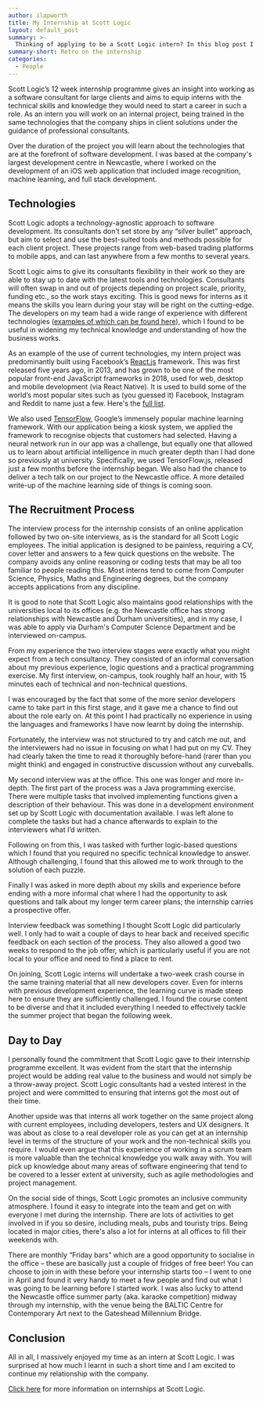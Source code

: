 ```yaml
---
author: ilapworth
title: My Internship at Scott Logic
layout: default_post
summary: >-
  Thinking of applying to be a Scott Logic intern? In this blog post I give a retrospective on the role, from the initial application, through to the prospective job offer.
summary-short: Retro on the internship
categories:
  - People
---
```


Scott Logic’s 12 week internship programme gives an insight into working as a software consultant for large clients and aims to equip interns with the technical skills and knowledge they would need to start a career in such a role. As an intern you will work on an internal project, being trained in the same technologies that the company ships in client solutions under the guidance of professional consultants.

Over the duration of the project you will learn about the technologies that are at the forefront of software development. I was based at the company's largest development centre in Newcastle, where I worked on the development of an iOS web application that included image recognition, machine learning, and full stack development.

## Technologies

Scott Logic adopts a technology-agnostic approach to software development. Its consultants don’t set store by any “silver bullet” approach, but aim to select and use the best-suited tools and methods possible for each client project. These projects range from web-based trading platforms to mobile apps, and can last anywhere from a few months to several years.

Scott Logic aims to give its consultants flexibility in their work so they are able to stay up to date with the latest tools and technologies. Consultants will often swap in and out of projects depending on project scale, priority, funding etc., so the work stays exciting. This is good news for interns as it means the skills you learn during your stay will be right on the cutting-edge. The developers on my team had a wide range of experience with different technologies ([examples of which can be found here](https://www.scottlogic.com/our-work/case-studies/)), which I found to be useful in widening my technical knowledge and understanding of how the business works.

As an example of the use of current technologies, my intern project was predominantly built using Facebook’s [React.js](https://reactjs.org/) framework. This was first released five years ago, in 2013, and has grown to be one of the most popular front-end JavaScript frameworks in 2018, used for web, desktop and mobile development (via React Native). It is used to build some of the world’s most popular sites such as (you guessed it) Facebook, Instagram and Reddit to name just a few. Here's the [full list](https://github.com/facebook/react/wiki/Sites-Using-React).

We also used [TensorFlow](https://www.tensorflow.org/), Google’s immensely popular machine learning framework. With our application being a kiosk system, we applied the framework to recognise objects that customers had selected. Having a neural network run in our app was a challenge, but equally one that allowed us to learn about artificial intelligence in much greater depth than I had done so previously at university. Specifically, we used TensorFlow.js, released just a few months before the internship began. We also had the chance to deliver a tech talk on our project to the Newcastle office. A more detailed write-up of the machine learning side of things is coming soon.

## The Recruitment Process

The interview process for the internship consists of an online application followed by two on-site interviews, as is the standard for all Scott Logic employees. The initial application is designed to be painless, requiring a CV, cover letter and answers to a few quick questions on the website. The company avoids any online reasoning or coding tests that may be all too familiar to people reading this. Most interns tend to come from Computer Science, Physics, Maths and Engineering degrees, but the company accepts applications from any discipline.

It is good to note that Scott Logic also maintains good relationships with the universities local to its offices (e.g. the Newcastle office has strong relationships with Newcastle and Durham universities), and in my case, I was able to apply via Durham's Computer Science Department and be interviewed on-campus.

From my experience the two interview stages were exactly what you might expect from a tech consultancy. They consisted of an informal conversation about my previous experience, logic questions and a practical programming exercise. My first interview, on-campus, took roughly half an hour, with 15 minutes each of technical and non-technical questions.

I was encouraged by the fact that some of the more senior developers came to take part in this first stage, and it gave me a chance to find out about the role early on. At this point I had practically no experience in using the languages and frameworks I have now learnt by doing the internship.

Fortunately, the interview was not structured to try and catch me out, and the interviewers had no issue in focusing on what I had put on my CV. They had clearly taken the time to read it thoroughly before-hand (rarer than you might think) and engaged in constructive discussion without any curveballs.

My second interview was at the office. This one was longer and more in-depth. The first part of the process was a Java programming exercise. There were multiple tasks that involved implementing functions given a description of their behaviour. This was done in a development environment set up by Scott Logic with documentation available. I was left alone to complete the tasks but had a chance afterwards to explain to the interviewers what I’d written.

Following on from this, I was tasked with further logic-based questions which I found that you required no specific technical knowledge to answer. Although challenging, I found that this allowed me to work through to the solution of each puzzle.

Finally I was asked in more depth about my skills and experience before ending with a more informal chat where I had the opportunity to ask questions and talk about my longer term career plans; the internship carries a prospective offer.

Interview feedback was something I thought Scott Logic did particularly well. I only had to wait a couple of days to hear back and received specific feedback on each section of the process. They also allowed a good two weeks to respond to the job offer, which is particularly useful if you are not local to your office and need to find a place to rent.

On joining, Scott Logic interns will undertake a two-week crash course in the same training material that all new developers cover. Even for interns with previous development experience, the learning curve is made steep here to ensure they are sufficiently challenged. I found the course content to be diverse and that it included everything I needed to effectively tackle the summer project that began the following week.

## Day to Day

I personally found the commitment that Scott Logic gave to their internship programme excellent. It was evident from the start that the internship project would be adding real value to the business and would not simply be a throw-away project. Scott Logic consultants had a vested interest in the project and were committed to ensuring that interns got the most out of their time.

Another upside was that interns all work together on the same project along with current employees, including developers, testers and UX designers. It was about as close to a real developer role as you can get at an internship level in terms of the structure of your work and the non-technical skills you require. I would even argue that this experience of working in a scrum team is more valuable than the technical knowledge you walk away with. You will pick up knowledge about many areas of software engineering that tend to be covered to a lesser extent at university, such as agile methodologies and project management.

On the social side of things, Scott Logic promotes an inclusive community atmosphere. I found it easy to integrate into the team and get on with everyone I met during the internship. There are lots of activities to get involved in if you so desire, including meals, pubs and touristy trips. Being located in major cities, there's also a lot for interns at all offices to fill their weekends with.

There are monthly “Friday bars” which are a good opportunity to socialise in the office – these are basically just a couple of fridges of free beer! You can choose to join in with these before your internship starts too – I went to one in April and found it very handy to meet a few people and find out what I was going to be learning before I started work. I was also lucky to attend the Newcastle office summer party (aka. karaoke competition) midway through my internship, with the venue being the BALTIC Centre for Contemporary Art next to the Gateshead Millennium Bridge.

## Conclusion

All in all, I massively enjoyed my time as an intern at Scott Logic. I was surprised at how much I learnt in such a short time and I am excited to continue my relationship with the company.

[Click here](https://www.scottlogic.com/careers/paid-interns/) for more information on internships at Scott Logic.
